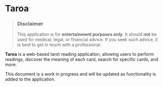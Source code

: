 # Taroa

> ### **Disclaimer**
> This application is for **entertainment purposes only**. It should **not**
> be used for medical, legal, or financial advice. If you seek such advice,
> it is best to get in touch with a professional.

**Taroa** is a web-based tarot reading application, allowing users to perform 
readings, discover the meaning of each card, search for specific cards, and 
more.

This document is a work in progress and will be updated as functionality is 
added to the application. 
